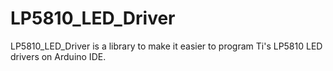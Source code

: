 # LP5810_LED_Driver
LP5810_LED_Driver is a library to make it easier to program Ti's LP5810 LED drivers on Arduino IDE.
